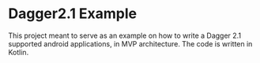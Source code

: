 # Dagger2.1 Example
This project meant to serve as an example on how to write a Dagger 2.1 supported android applications, in MVP architecture. The code is written in Kotlin.
